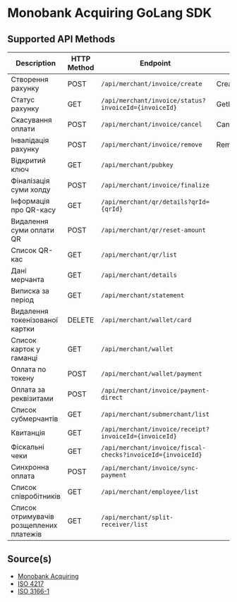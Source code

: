 Monobank Acquiring GoLang SDK
=============================

## Supported API Methods

| Description                             | HTTP Method | Endpoint                                                    | Function           |
|-----------------------------------------|-------------|-------------------------------------------------------------|--------------------|
| Створення рахунку                       | POST        | `/api/merchant/invoice/create`                              | CreateInvoice()    |
| Статус рахунку                          | GET         | `/api/merchant/invoice/status?invoiceId={invoiceId}`        | GetInvoiceStatus() |
| Скасування оплати                       | POST        | `/api/merchant/invoice/cancel`                              | CancelInvoice()    |
| Інвалідація рахунку                     | POST        | `/api/merchant/invoice/remove`                              | RemoveInvoice()    |
| Відкритий ключ                          | GET         | `/api/merchant/pubkey`                                      |                    |
| Фіналізація суми холду                  | POST        | `/api/merchant/invoice/finalize`                            |                    |
| Інформація про QR-касу                  | GET         | `/api/merchant/qr/details?qrId={qrId}`                      |                    |
| Видалення суми оплати QR                | POST        | `/api/merchant/qr/reset-amount`                             |                    |
| Список QR-кас                           | GET         | `/api/merchant/qr/list`                                     |                    | 
| Дані мерчанта                           | GET         | `/api/merchant/details`                                     |                    |
| Виписка за період                       | GET         | `/api/merchant/statement`                                   |                    |
| Видалення токенізованої картки          | DELETE      | `/api/merchant/wallet/card`                                 |                    |
| Список карток у гаманці                 | GET         | `/api/merchant/wallet`                                      |                    |
| Оплата по токену                        | POST        | `/api/merchant/wallet/payment`                              |                    |
| Оплата за реквізитами                   | POST        | `/api/merchant/invoice/payment-direct`                      |                    |
| Список субмерчантів                     | GET         | `/api/merchant/submerchant/list`                            |                    |
| Квитанція                               | GET         | `/api/merchant/invoice/receipt?invoiceId={invoiceId}`       |                    |
| Фіскальні чеки                          | GET         | `/api/merchant/invoice/fiscal-checks?invoiceId={invoiceId}` |                    |
| Синхронна оплата                        | POST        | `/api/merchant/invoice/sync-payment`                        |                    |
| Список співробітників                   | GET         | `/api/merchant/employee/list`                               |                    |
| Список отримувачів розщеплених платежів | GET         | `/api/merchant/split-receiver/list`                         |                    |

## Source(s)

* [Monobank Acquiring](https://monobank.ua/api-docs)
* [ISO 4217](https://www.iso.org/iso-4217-currency-codes.html)
* [ISO 3166-1](https://www.iso.org/iso-3166-country-codes.html)
